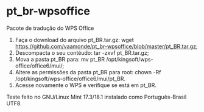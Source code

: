# pt_br-wpsoffice
Pacote de tradução do WPS Office

01. Faça o download do arquivo pt_BR.tar.gz: wget https://github.com/vaamonde/pt_br-wpsoffice/blob/master/pt_BR.tar.gz;
02. Descompacta o seu contéudo: tar -zxvf pt_BR.tar.gz;
03. Mova a pasta pt_BR para: mv pt_BR /opt/kingsoft/wps-office/office6/mui/;
04. Altere as permissões da pasta pt_BR para root: chown -Rf /opt/kingsoft/wps-office/office6/mui/pt_BR.
05. Acesse novamente o WPS e verifique se está em pt_BR.

Teste feito no GNU/Linux Mint 17.3/18.1 instalado como Português-Brasil UTF8.
